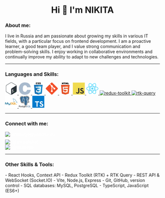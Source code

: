 <h1 align="center">Hi 👋 I'm NIKITA</h1>

<h3 align="left">About me:</h3>
<p align="left" style="max-width:600px;">
  I live in Russia and am passionate about growing my skills in various IT fields, with a particular focus on frontend development.  
  I am a proactive learner, a good team player, and I value strong communication and problem-solving skills.  
  I enjoy working in collaborative environments and continually improve my ability to adapt to new challenges and technologies.
</p>

---

<h3 align="left">Languages and Skills:</h3>
<p align="left"> 
  <a href="https://www.gnu.org/software/bash/" target="_blank" rel="noreferrer"> 
    <img src="https://raw.githubusercontent.com/devicons/devicon/master/icons/bash/bash-original.svg" alt="bash" width="40" height="40"/> 
  </a> 
  <a href="https://www.cprogramming.com/" target="_blank" rel="noreferrer"> 
    <img src="https://raw.githubusercontent.com/devicons/devicon/master/icons/c/c-original.svg" alt="c" width="40" height="40"/> 
  </a> 
  <a href="https://www.w3schools.com/css/" target="_blank" rel="noreferrer"> 
    <img src="https://raw.githubusercontent.com/devicons/devicon/master/icons/css3/css3-original-wordmark.svg" alt="css3" width="40" height="40"/> 
  </a> 
  <a href="https://git-scm.com/" target="_blank" rel="noreferrer"> 
    <img src="https://raw.githubusercontent.com/devicons/devicon/master/icons/git/git-original.svg" alt="git" width="40" height="40"/> 
  </a> 
  <a href="https://www.w3.org/html/" target="_blank" rel="noreferrer"> 
    <img src="https://raw.githubusercontent.com/devicons/devicon/master/icons/html5/html5-original-wordmark.svg" alt="html5" width="40" height="40"/> 
  </a> 
  <a href="https://developer.mozilla.org/en-US/docs/Web/JavaScript" target="_blank" rel="noreferrer"> 
    <img src="https://raw.githubusercontent.com/devicons/devicon/master/icons/javascript/javascript-original.svg" alt="javascript" width="40" height="40"/> 
  </a> 
  <a href="https://reactjs.org/" target="_blank" rel="noreferrer"> 
    <img src="https://raw.githubusercontent.com/devicons/devicon/master/icons/react/react-original.svg" alt="react" width="40" height="40"/> 
  </a> 
  <a href="https://redux-toolkit.js.org/" target="_blank" rel="noreferrer"> 
    <img src="https://raw.githubusercontent.com/reduxjs/redux/master/logo/logo.png" alt="redux-toolkit" width="40" height="40"/> 
  </a>
  <a href="https://redux-toolkit.js.org/rtk-query/overview" target="_blank" rel="noreferrer"> 
    <img src="https://raw.githubusercontent.com/reduxjs/redux-toolkit/master/logo/rtk-query.png" alt="rtk-query" width="40" height="40"/> 
  </a>
  <a href="https://www.mysql.com/" target="_blank" rel="noreferrer"> 
    <img src="https://raw.githubusercontent.com/devicons/devicon/master/icons/mysql/mysql-original-wordmark.svg" alt="mysql" width="40" height="40"/> 
  </a> 
  <a href="https://www.postgresql.org" target="_blank" rel="noreferrer"> 
    <img src="https://raw.githubusercontent.com/devicons/devicon/master/icons/postgresql/postgresql-original-wordmark.svg" alt="postgresql" width="40" height="40"/> 
  </a> 
  <a href="https://www.typescriptlang.org/" target="_blank" rel="noreferrer"> 
    <img src="https://raw.githubusercontent.com/devicons/devicon/master/icons/typescript/typescript-original.svg" alt="typescript" width="40" height="40"/> 
  </a> 
</p>

---

<h3 align="left">Connect with me:</h3>
<ul align="left" style="list-style:none; padding-left:0; margin:0;">
  <li style="margin-bottom:8px; display:flex; align-items:center;">
    <a href="mailto:ntitovgo@yandex.ru" style="display:flex; align-items:center; text-decoration:none;">
      <img src="https://cdn-icons-png.flaticon.com/512/281/281769.png" alt="gmail" width="16" height="16" style="margin-right:8px;" />
      <span style="color:#ffffff; font-weight:600;">ntitovgo@yandex.ru</span>
    </a>
  </li>
  <li style="display:flex; align-items:center;">
    <a href="https://t.me/sweatshot" target="_blank" rel="noreferrer" style="display:flex; align-items:center; text-decoration:none;">
      <img src="https://cdn-icons-png.flaticon.com/512/2111/2111646.png" alt="telegram" width="16" height="16" style="margin-right:8px;" />
      <span style="color:#ffffff; font-weight:600;">@sweatshot</span>
    </a>
  </li>
  <li style="display:flex; align-items:center;">
    <a href="https://github.com/ntitovgo" target="_blank" rel="noreferrer" style="display:flex; align-items:center; text-decoration:none;">
      <img src="https://cdn-icons-png.flaticon.com/512/25/25231.png" alt="github" width="16" height="16" style="margin-right:8px;" />
      <span style="color:#ffffff; font-weight:600;">@ntitovgo</span>
    </a>
  </li>
</ul>

---

<h3 align="left">Other Skills & Tools:</h3>
<p align="left" style="max-width:600px;">
  - React Hooks, Context API  
  - Redux Toolkit (RTK) + RTK Query  
  - REST API & WebSocket (Socket.IO)  
  - Vite, Node.js, Express  
  - Git, GitHub, version control  
  - SQL databases: MySQL, PostgreSQL  
  - TypeScript, JavaScript (ES6+)
</p>
